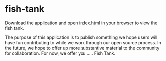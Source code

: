 fish-tank
==========

Download the application and open index.html in your browser to view the fish tank.

The purpose of this application is to publish something we hope users will have fun contributing to while we work through our open source process.  In the future, we hope to offer up more substantive material to the community for collaboration. For now, we offer you ..... Fish Tank.

